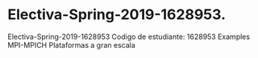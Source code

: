 # Electiva-Spring-2019-1628953.

Electiva-Spring-2019-1628953
Codigo de estudiante: 1628953 Examples MPI-MPICH Plataformas a gran escala
